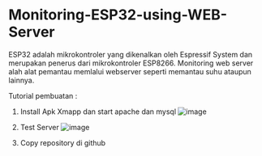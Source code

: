 # Monitoring-ESP32-using-WEB-Server
ESP32 adalah mikrokontroler yang dikenalkan oleh Espressif System dan merupakan penerus dari mikrokontroler ESP8266.
Monitoring web server alah alat pemantau memlalui webserver seperti memantau suhu ataupun lainnya.

Tutorial pembuatan :
1.  Install Apk Xmapp dan start apache dan mysql
   ![image](https://github.com/GanangAji05/Monitoring-ESP32-using-WEB-Server/assets/124345005/8649aaa9-0143-4a36-8d29-c56413e26f0a)

2. Test Server
   ![image](https://github.com/GanangAji05/Monitoring-ESP32-using-WEB-Server/assets/124345005/f3ea49e7-0ed0-44a8-af50-1535cfcd30de)

3. Copy repository di github
